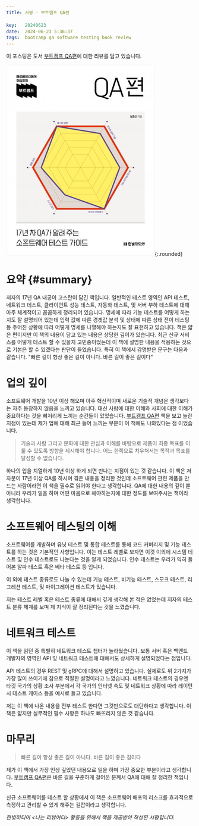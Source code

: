 ```yaml
---
title: 서평 - 부트캠프 QA편

key:   20240623
date:  2024-06-23 5:36:37
tags:  bootcamp qa software testing book review
---
```


이 포스팅은 도서 [부트캠프 QA편]에 대한 리뷰를 담고 있습니다.

![부트캠프 QA편 표지](/assets/images/bootcamp_qa/cover.jpg){:.rounded}


# 요약 {#summary}

저자의 17년 QA 내공이 고스란이 담긴 책입니다.
일반적인 테스트 영역인 API 테스트, 네트워크 테스트, 클라이언트 성능 테스트, 자동화 테스트, 및 서버 부하 테스트에 대해 아주 체계적이고 꼼꼼하게 정리되어 있습니다.
명세에 따라 기능 테스트를 어떻게 하는지도 잘 설명되어 있는데 입력 값에 따른 경곗값 분석 및 상태에 따른 상태 전이 테스팅 등 주어진 상황에 따라 어떻게 명세를 나열해야 하는지도 잘 표현하고 있습니다.
책은 얇은 편이지만 이 책의 내용이 담고 있는 내용은 상당한 깊이가 있습니다.
최근 신규 서비스를 어떻게 테스트 할 수 있을지 고민중이었는데 이 책에 설명한 내용을 적용하는 것으로 기본은 할 수 있겠다는 판단이 들었습니다.
특히 이 책에서 감명받은 문구는 다음과 같습니다.
"빠른 길이 항상 좋은 길이 아니다. 바른 길이 좋은 길이다"

<!--more-->

# 업의 깊이

소프트웨어 개발을 10년 이상 해오며 아주 혁신적이며 새로운 기술적 개념은 생각보다는 자주 등장하지 않음을 느끼고 있습니다.
대신 사람에 대한 이해와 사회에 대한 이해가 중요하다는 것을 뼈저리게 느끼는 순간들이 있었습니다.
[부트캠프 QA편] 책을 보고 놀란 지점이 있는데 제가 업에 대해 최근 들어 느끼는 부분이 이 책에도 나와있다는 점 이었습니다.

> 기술과 사람 그리고 문화에 대한 관심과 이해를 바탕으로 제품이 최종 목표를 이룰 수 있도록 방향을 제시해야 합니다. 어느 한쪽으로 치우쳐서는 목적과 목표를 달성할 수 없습니다.

하나의 업을 치열하게 10년 이상 하게 되면 만나는 지점이 있는 것 같습니다.
이 책은 저자분이 17년 이상 QA를 하시며 겪은 내용을 정리한 것인데 소프트웨어 관련 제품을 만드는 사람이라면 이 책을 필수로 읽어야 한다고 생각합니다.
QA에 대한 내용의 깊이 뿐 아니라 우리가 일을 하며 어떤 마음으로 해야하는지에 대한 정도를 보여주시는 책이라 생각합니다.


# 소프트웨어 테스팅의 이해

소프트웨어를 개발하며 유닛 테스트 및 통합 테스트를 통해 코드 커버리지 및 기능 테스트를 하는 것은 기본적인 사항입니다.
이는 테스트 레벨로 보자면 이것 이외에 시스템 테스트 및 인수 테스트로도 나눈다는 것을 알게 되었습니다.
인수 테스트는 우리가 익히 들어본 알파 테스트 혹은 베타 테스트 등 입니다.

이 외에 테스트 종류로도 나눌 수 있는데 기능 테스트, 비기능 테스트, 스모크 테스트, 리그레션 테스트, 및 마이그레이션 테스트가 있습니다.

저는 테스트 레벨 혹은 테스트 종류에 대해서 깊게 생각해 본 적은 없었는데 저자의 테스트 분류 체계를 보며 제 지식이 잘 정리된다는 것을 느꼈습니다.


# 네트워크 테스트

이 책을 읽던 중 특별히 네트워크 테스트 챕터가 놀라웠습니다.
보통 서버 혹은 백엔드 개발자의 영역인 API 및 네트워크 테스트에 대해서도 상세하게 설명되었다는 점입니다.

API 테스트의 경우 REST 및 gRPC에 대해서 설명하고 있습니다.
실제로도 위 2가지가 가장 많이 쓰이기에 참으로 적절한 설명이라고 느꼈습니다.
네트워크 테스트의 경우엔 타깃 국가의 상황 조사 부분에서 각 국가의 인터넷 속도 및 네트워크 상황에 따라 레이턴시 테스트 케이스 등을 예시로 들고 있습니다.

저는 이 책에 나온 내용을 전부 테스트 한다면 그것만으로도 대단하다고 생각합니다.
이 책은 얇지만 실무적인 필수 사항은 하나도 빠뜨리지 않은 것 같습니다.


# 마무리

> 빠른 길이 항상 좋은 길이 아니다. 바른 길이 좋은 길이다

제가 이 책에서 가장 인상 깊었던 내용으로 일을 하며 가장 중요한 부분이라고 생각합니다.
[부트캠프 QA편]은 바른 길을 꾸준하게 걸어온 분께서 QA에 대해 잘 정리한 책입니다.

신규 소프트웨어를 테스트 할 상황에서 이 책은 소프트웨어 배포의 리스크를 효과적으로 측정하고 관리할 수 있게 해주는 길잡이라고 생각합니다.


*한빛미디어 \<나는 리뷰어다\> 활동을 위해서 책을 제공받아 작성된 서평입니다.*


[부트캠프 QA편]: https://www.hanbit.co.kr/store/books/look.php?p_code=B8100997241
